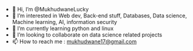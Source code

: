 - 👋 Hi, I’m @MukhudwaneLucky
- 👀 I’m interested in Web dev, Back-end stuff, Databases, Data science, Machine learning, AI, information security
- 🌱 I’m currently learning python and linux
- 💞️ I’m looking to collaborate on data science related projects 
- 📫 How to reach me : mukhudwane17@gmail.com

<!---
MukhudwaneLucky/MukhudwaneLucky is a ✨ special ✨ repository because its `README.md` (this file) appears on your GitHub profile.
You can click the Preview link to take a look at your changes.
--->
